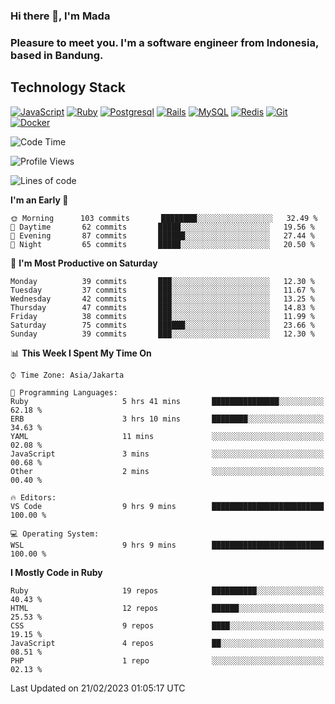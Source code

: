 ### Hi there 👋, I'm Mada
### Pleasure to meet you. I'm a software engineer from Indonesia, based in Bandung.

## Technology Stack

[![JavaScript](https://img.shields.io/badge/-JavaScript-%23F7DF1C?style=flat-square&logo=javascript&logoColor=000000&labelColor=%23F7DF1C&color=%23FFCE5A)](https://www.javascript.com/)
[![Ruby](https://img.shields.io/badge/Ruby-CC342D?style=flat-square&logo=ruby&logoColor=white)](https://www.ruby-lang.org/en/)
[![Postgresql](https://img.shields.io/badge/PostgreSQL-316192?style=flat-square&logo=postgresql&logoColor=ffffff)](https://www.postgresql.org/)
[![Rails](https://img.shields.io/badge/Ruby_on_Rails-CC0000?style=flat-square&logo=ruby-on-rails&logoColor=white)](https://rubyonrails.org/)
[![MySQL](https://img.shields.io/badge/-MySQL-4479A1?style=flat-square&logo=MySQL&logoColor=ffffff)](https://www.mysql.com/)
[![Redis](https://img.shields.io/badge/-Redis-DC382D?style=flat-square&logo=Redis&logoColor=ffffff)](https://redis.io/)
[![Git](https://img.shields.io/badge/-Git-%23F05032?style=flat-square&logo=git&logoColor=%23ffffff)](https://git-scm.com/)
[![Docker](https://img.shields.io/badge/-Docker-2496ED?style=flat-square&logo=docker&logoColor=ffffff)](https://www.docker.com/)
<!--
**madaarya/madaarya** is a ✨ _special_ ✨ repository because its `README.md` (this file) appears on your GitHub profile.

Here are some ideas to get you started:

- 🔭 I’m currently working on ...
- 🌱 I’m currently learning ...
- 👯 I’m looking to collaborate on ...
- 🤔 I’m looking for help with ...
- 💬 Ask me about ...
- 📫 How to reach me: ...
- 😄 Pronouns: ...
- ⚡ Fun fact: ...
-->
<!--START_SECTION:waka-->
![Code Time](http://img.shields.io/badge/Code%20Time-5%2C202%20hrs%2053%20mins-blue)

![Profile Views](http://img.shields.io/badge/Profile%20Views-0-blue)

![Lines of code](https://img.shields.io/badge/From%20Hello%20World%20I%27ve%20Written-2%20Million%20lines%20of%20code-blue)

**I'm an Early 🐤** 

```text
🌞 Morning      103 commits       ████████░░░░░░░░░░░░░░░░░   32.49 % 
🌆 Daytime       62 commits       █████░░░░░░░░░░░░░░░░░░░░   19.56 % 
🌃 Evening       87 commits       ██████░░░░░░░░░░░░░░░░░░░   27.44 % 
🌙 Night         65 commits       █████░░░░░░░░░░░░░░░░░░░░   20.50 % 

```
📅 **I'm Most Productive on Saturday** 

```text
Monday          39 commits       ███░░░░░░░░░░░░░░░░░░░░░░   12.30 % 
Tuesday         37 commits       ███░░░░░░░░░░░░░░░░░░░░░░   11.67 % 
Wednesday       42 commits       ███░░░░░░░░░░░░░░░░░░░░░░   13.25 % 
Thursday        47 commits       ███░░░░░░░░░░░░░░░░░░░░░░   14.83 % 
Friday          38 commits       ███░░░░░░░░░░░░░░░░░░░░░░   11.99 % 
Saturday        75 commits       ██████░░░░░░░░░░░░░░░░░░░   23.66 % 
Sunday          39 commits       ███░░░░░░░░░░░░░░░░░░░░░░   12.30 % 

```


📊 **This Week I Spent My Time On** 

```text
⌚︎ Time Zone: Asia/Jakarta

💬 Programming Languages: 
Ruby                     5 hrs 41 mins       ███████████████░░░░░░░░░░   62.18 % 
ERB                      3 hrs 10 mins       ████████░░░░░░░░░░░░░░░░░   34.63 % 
YAML                     11 mins             ░░░░░░░░░░░░░░░░░░░░░░░░░   02.08 % 
JavaScript               3 mins              ░░░░░░░░░░░░░░░░░░░░░░░░░   00.68 % 
Other                    2 mins              ░░░░░░░░░░░░░░░░░░░░░░░░░   00.40 % 

🔥 Editors: 
VS Code                  9 hrs 9 mins        █████████████████████████   100.00 % 

💻 Operating System: 
WSL                      9 hrs 9 mins        █████████████████████████   100.00 % 

```

**I Mostly Code in Ruby** 

```text
Ruby                     19 repos            ██████████░░░░░░░░░░░░░░░   40.43 % 
HTML                     12 repos            ██████░░░░░░░░░░░░░░░░░░░   25.53 % 
CSS                      9 repos             ████░░░░░░░░░░░░░░░░░░░░░   19.15 % 
JavaScript               4 repos             ██░░░░░░░░░░░░░░░░░░░░░░░   08.51 % 
PHP                      1 repo              ░░░░░░░░░░░░░░░░░░░░░░░░░   02.13 % 

```



 Last Updated on 21/02/2023 01:05:17 UTC
<!--END_SECTION:waka-->
